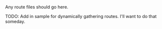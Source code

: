 Any route files should go here.

TODO: Add in sample for dynamically gathering routes. I'll want to do that someday.
